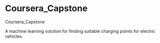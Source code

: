 # Coursera_Capstone
Coursera_Capstone

A machine learning solution for finding suitable charging points for electric vehicles.
